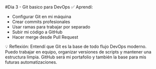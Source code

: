 #Dia 3 - Git basico para DevOps
✅ Aprendí:
- Configurar Git en mi máquina
- Crear commits profesionales
- Usar ramas para trabajar por separado
- Subir mi código a GitHub
- Hacer merge desde Pull Request

💡 Reflexión:
Entendí que Git es la base de todo flujo DevOps moderno. Puedo trabajar en equipo, organizar versiones de scripts y mantener una estructura limpia. GitHub será mi portafolio y también la base para mis futuras automatizaciones.
